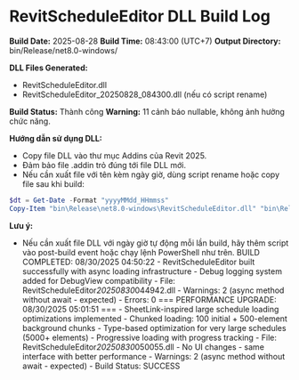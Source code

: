 # RevitScheduleEditor DLL Build Log

**Build Date:** 2025-08-28
**Build Time:** 08:43:00 (UTC+7)
**Output Directory:** bin/Release/net8.0-windows/

**DLL Files Generated:**
- RevitScheduleEditor.dll
- RevitScheduleEditor_20250828_084300.dll (nếu có script rename)

**Build Status:** Thành công
**Warning:** 11 cảnh báo nullable, không ảnh hưởng chức năng.

**Hướng dẫn sử dụng DLL:**
- Copy file DLL vào thư mục Addins của Revit 2025.
- Đảm bảo file .addin trỏ đúng tới file DLL mới.
- Nếu cần xuất file với tên kèm ngày giờ, dùng script rename hoặc copy file sau khi build:

```powershell
$dt = Get-Date -Format "yyyyMMdd_HHmmss"
Copy-Item "bin\Release\net8.0-windows\RevitScheduleEditor.dll" "bin\Release\net8.0-windows\RevitScheduleEditor_$dt.dll"
```

**Lưu ý:**
- Nếu cần xuất file DLL với ngày giờ tự động mỗi lần build, hãy thêm script vào post-build event hoặc chạy lệnh PowerShell như trên.
B U I L D   C O M P L E T E D :   0 8 / 3 0 / 2 0 2 5   0 4 : 5 0 : 2 2  
 -   R e v i t S c h e d u l e E d i t o r   b u i l t   s u c c e s s f u l l y   w i t h   a s y n c   l o a d i n g   i n f r a s t r u c t u r e  
 -   D e b u g   l o g g i n g   s y s t e m   a d d e d   f o r   D e b u g V i e w   c o m p a t i b i l i t y  
 -   F i l e :   R e v i t S c h e d u l e E d i t o r _ 2 0 2 5 0 8 3 0 _ 0 4 4 9 4 2 . d l l  
 -   W a r n i n g s :   2   ( a s y n c   m e t h o d   w i t h o u t   a w a i t   -   e x p e c t e d )  
 -   E r r o r s :   0  
  
 = = =   P E R F O R M A N C E   U P G R A D E :   0 8 / 3 0 / 2 0 2 5   0 5 : 0 1 : 5 1   = = =  
 -   S h e e t L i n k - i n s p i r e d   l a r g e   s c h e d u l e   l o a d i n g   o p t i m i z a t i o n s   i m p l e m e n t e d  
 -   C h u n k e d   l o a d i n g :   1 0 0   i n i t i a l   +   5 0 0 - e l e m e n t   b a c k g r o u n d   c h u n k s  
 -   T y p e - b a s e d   o p t i m i z a t i o n   f o r   v e r y   l a r g e   s c h e d u l e s   ( 5 0 0 0 +   e l e m e n t s )  
 -   P r o g r e s s i v e   l o a d i n g   w i t h   p r o g r e s s   t r a c k i n g  
 -   F i l e :   R e v i t S c h e d u l e E d i t o r _ 2 0 2 5 0 8 3 0 _ 0 5 0 0 5 5 . d l l  
 -   N o   U I   c h a n g e s   -   s a m e   i n t e r f a c e   w i t h   b e t t e r   p e r f o r m a n c e  
 -   W a r n i n g s :   2   ( a s y n c   m e t h o d   w i t h o u t   a w a i t   -   e x p e c t e d )  
 -   B u i l d   S t a t u s :   S U C C E S S  
  
 